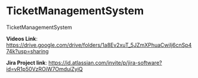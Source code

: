 # TicketManagementSystem
TicketManagementSystem


**Videos Link**: https://drive.google.com/drive/folders/1a8Ev2xuT_5JZmXPhuaCwiIj6cnSp474k?usp=sharing

**Jira Project link**: https://id.atlassian.com/invite/p/jira-software?id=vR1p50VzROiW7OmduiZyiQ
